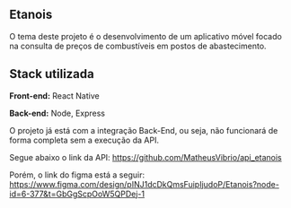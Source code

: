 
## Etanois

O tema deste projeto é o desenvolvimento de um aplicativo móvel focado na consulta de preços de combustíveis em postos de abastecimento.


## Stack utilizada

**Front-end:** React Native

**Back-end:** Node, Express 

O projeto já está com a integração Back-End, ou seja, não funcionará de forma completa sem a execução da API.

Segue abaixo o link da API: 
https://github.com/MatheusVibrio/api_etanois

Porém, o link do figma está a seguir:
https://www.figma.com/design/pINJ1dcDkQmsFuipIjudoP/Etanois?node-id=6-377&t=GbGgScpOoW5QPDej-1

